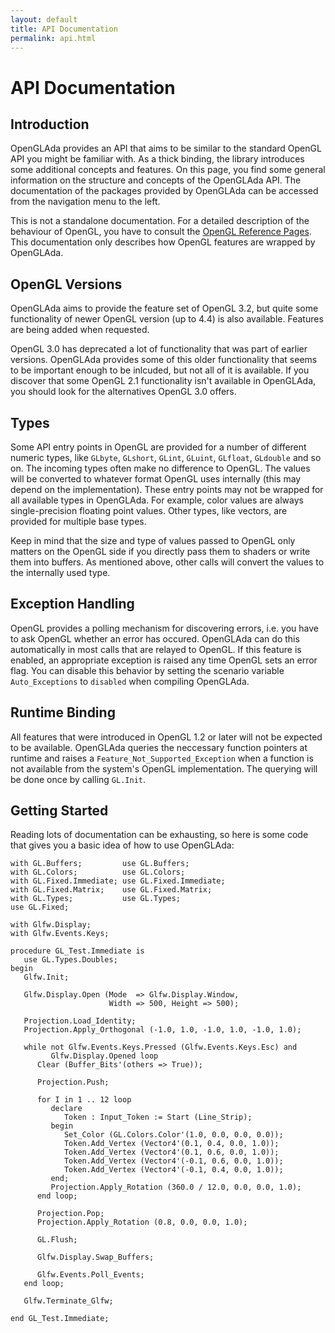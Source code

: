 ```yaml
---
layout: default
title: API Documentation
permalink: api.html
---
```


# API Documentation

## Introduction

OpenGLAda provides an API that aims to be similar to the standard OpenGL API you
might be familiar with. As a thick binding, the library introduces some additional
concepts and features. On this page, you find some general information on the structure
and concepts of the OpenGLAda API. The documentation of the packages
provided by OpenGLAda can be accessed from the navigation menu to the left.

This is not a standalone documentation. For a detailed description of the behaviour of
OpenGL, you have to consult the
[OpenGL Reference Pages](http://www.opengl.org/sdk/docs/man/). This documentation only
describes how OpenGL features are wrapped by OpenGLAda.

## OpenGL Versions

OpenGLAda aims to provide the feature set of OpenGL 3.2, but quite some
functionality of newer OpenGL version (up to 4.4) is also available. Features
are being added when requested.

OpenGL 3.0 has deprecated a lot of functionality that was part of earlier versions.
OpenGLAda provides some of this older functionality that seems to be important enough
to be inlcuded, but not all of it is available. If you discover that some
OpenGL 2.1 functionality isn't available in OpenGLAda, you should look for the
alternatives OpenGL 3.0 offers.

## Types

Some API entry points in OpenGL are provided for a number of different numeric types, like
`GLbyte`, `GLshort`, `GLint`, `GLuint`, `GLfloat`, `GLdouble` and so on. The incoming
types often make no difference to OpenGL. The values will be converted to whatever
format OpenGL uses internally (this may depend on the implementation). These entry
points may not be wrapped for all available types in OpenGLAda. For example, color
values are always single-precision floating point values. Other types, like vectors, are
provided for multiple base types.

Keep in mind that the size and type of values passed to OpenGL only matters on the
OpenGL side if you directly pass them to shaders or write them into buffers. As mentioned
above, other calls will convert the values to the internally used type.

## Exception Handling

OpenGL provides a polling mechanism for discovering errors, i.e. you have to ask OpenGL
whether an error has occured. OpenGLAda can do this automatically in most calls that are
relayed to OpenGL. If this feature is enabled, an appropriate exception is raised any time
OpenGL sets an error flag. You can disable this behavior by setting the scenario variable
`Auto_Exceptions` to `disabled` when compiling OpenGLAda.

## Runtime Binding

All features that were introduced in OpenGL 1.2 or later will not be expected to be
available. OpenGLAda queries the neccessary function pointers at runtime and raises a
`Feature_Not_Supported_Exception` when a function is not available from the system's
OpenGL implementation. The querying will be done once by calling `GL.Init`.

## Getting Started

Reading lots of documentation can be exhausting, so here is some code that gives you a
basic idea of how to use OpenGLAda:

<?prettify lang=ada?>

    with GL.Buffers;         use GL.Buffers;
    with GL.Colors;          use GL.Colors;
    with GL.Fixed.Immediate; use GL.Fixed.Immediate;
    with GL.Fixed.Matrix;    use GL.Fixed.Matrix;
    with GL.Types;           use GL.Types;
    use GL.Fixed;

    with Glfw.Display;
    with Glfw.Events.Keys;

    procedure GL_Test.Immediate is
       use GL.Types.Doubles;
    begin
       Glfw.Init;

       Glfw.Display.Open (Mode  => Glfw.Display.Window,
                          Width => 500, Height => 500);

       Projection.Load_Identity;
       Projection.Apply_Orthogonal (-1.0, 1.0, -1.0, 1.0, -1.0, 1.0);

       while not Glfw.Events.Keys.Pressed (Glfw.Events.Keys.Esc) and
             Glfw.Display.Opened loop
          Clear (Buffer_Bits'(others => True));

          Projection.Push;

          for I in 1 .. 12 loop
             declare
                Token : Input_Token := Start (Line_Strip);
             begin
                Set_Color (GL.Colors.Color'(1.0, 0.0, 0.0, 0.0));
                Token.Add_Vertex (Vector4'(0.1, 0.4, 0.0, 1.0));
                Token.Add_Vertex (Vector4'(0.1, 0.6, 0.0, 1.0));
                Token.Add_Vertex (Vector4'(-0.1, 0.6, 0.0, 1.0));
                Token.Add_Vertex (Vector4'(-0.1, 0.4, 0.0, 1.0));
             end;
             Projection.Apply_Rotation (360.0 / 12.0, 0.0, 0.0, 1.0);
          end loop;

          Projection.Pop;
          Projection.Apply_Rotation (0.8, 0.0, 0.0, 1.0);

          GL.Flush;

          Glfw.Display.Swap_Buffers;

          Glfw.Events.Poll_Events;
       end loop;

       Glfw.Terminate_Glfw;

    end GL_Test.Immediate;